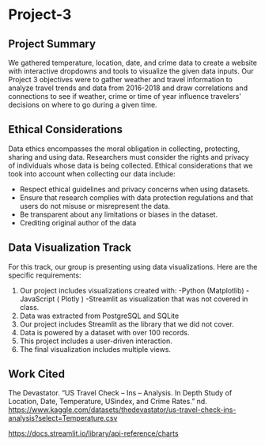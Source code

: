 # Project-3

## Project Summary
We gathered temperature, location, date, and crime data to create a website with interactive dropdowns and tools to visualize the given data inputs. Our Project 3 objectives were to gather weather and travel information to analyze travel trends and data from 2016-2018 and draw correlations and connections to see if weather, crime or time of year influence travelers' decisions on where to go during a given time.


## Ethical Considerations 
Data ethics encompasses the moral obligation in collecting, protecting, sharing and using data. Researchers must consider the rights and privacy of individuals whose data is being collected. Ethical considerations that we took into account when collecting our data include:
-	Respect ethical guidelines and privacy concerns when using datasets. 
-	Ensure that research complies with data protection regulations and that users do not misuse or misrepresent the data. 
-	Be transparent about any limitations or biases in the dataset.
-	Crediting original author of the data



## Data Visualization Track
For this track, our group is presenting using data visualizations. Here are the specific requirements:
1.	Our project includes visualizations created with:
  -Python (Matplotlib)
  -JavaScript ( Plotly )
  -Streamlit as visualization that was not covered in class. 
4.	Data was extracted from PostgreSQL and SQLite
5.	Our project includes Streamlit as the library that we did not cover.
6.	Data is powered by a dataset with over 100 records.
7.	This project includes a user-driven interaction.
8.	The final visualization includes multiple views.

## Work Cited
The Devastator. “US Travel Check – Ins – Analysis. In Depth Study of Location, Date, Temperature, USindex, and Crime Rates.” nd.  https://www.kaggle.com/datasets/thedevastator/us-travel-check-ins-analysis?select=Temperature.csv

https://docs.streamlit.io/library/api-reference/charts
	

